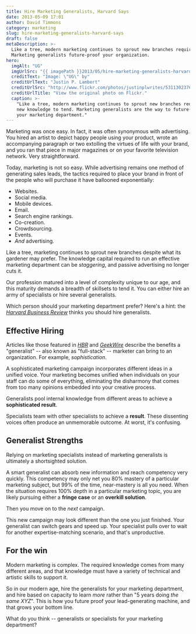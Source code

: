 ```yaml
---
title: Hire Marketing Generalists, Harvard Says
date: 2013-05-09 17:01
author: David Timmons
category: marketing
slug: hire-marketing-generalists-harvard-says
draft: false
metaDescription: >-
  Like a tree, modern marketing continues to sprout new branches requiring new knowledge to tend.
  Marketing generalists future-proof your organization.
hero:
  imgAlt: "UG"
  imgUrlSrc: "{{ imagePath }}2013/05/hire-marketing-generalists-harvard-says0.jpg"
  creditText: "Image: \"UG\" by"
  creditUrlText: "Justin P. Lambert"
  creditUrlSrc: "http://www.flickr.com/photos/justinplwrites/5311302376/"
  creditUrlTitle: "View the original photo on Flickr."
  caption: >-
    "Like a tree, modern marketing continues to sprout new branches requiring
    new knowledge to tend. Marketing generalists are the way to future-proof
    your marketing department."
---
```


Marketing was once easy. In fact, it was often synonymous with
advertising. You hired an artist to depict happy people using your
product, wrote an accompanying paragraph or two extolling the virtues of
life with your brand, and you ran that piece in major magazines or on
your favorite television network. Very straightforward.

Today, marketing is not so easy. While advertising remains one method of
generating sales leads, the tactics required to place your brand in
front of the people who will purchase it have ballooned exponentially:

-   Websites.
-   Social media.
-   Mobile devices.
-   Email.
-   Search engine rankings.
-   Co-creation.
-   Crowdsourcing.
-   Events.
-   *And* advertising.

Like a tree, marketing continues to sprout new branches despite what its
gardener may prefer. The knowledge capital required to run an effective
marketing department can be *staggering*, and passive advertising no
longer cuts it.

Our profession matured into a level of complexity unique to our age, and
this maturity demands a breadth of skillsets to tend it. You can either
hire an army of specialists or hire several generalists.

Which person should your marketing department prefer? Here's a hint: the
*[Harvard Business Review][3]* thinks you should hire generalists.

## Effective Hiring

Articles like those featured in *[HBR][3]* and *[GeekWire][4]* describe
the benefits a "generalist" -- also known as "full-stack" -- marketer
can bring to an organization. For example, *sophistication*.

A sophisticated marketing campaign incorporates different ideas in a
unified voice. Your marketing becomes unified when individuals on your
staff can do some of everything, eliminating the disharmony that comes
from too many opinions embedded into your creative process.

Generalists pool internal knowledge from different areas to achieve a
**sophisticated result**.

Specialists team with other specialists to achieve a **result**. These
dissenting voices often produce an unmemorable outcome. At worst, it's
confusing.

## Generalist Strengths

Relying on marketing specialists instead of marketing generalists is
ultimately a shortsighted solution.

A smart generalist can absorb new information and reach competency very
quickly. This competency may only net you 80% mastery of a particular
marketing subject, but 99% of the time, near-mastery is all you need.
When the situation requires 100% depth in a particular marketing topic,
you are likely pursuing either a **fringe case** or an **overkill
solution**.

Then you move on to the *next* campaign.

This new campaign may look different than the one you just finished.
Your generalist can switch gears and speed up. Your specialist pulls
over to wait for another expertise-matching scenario, and that's
unproductive.

## For the win

Modern marketing is complex. The required knowledge comes from many
different areas, and that knowledge must have a variety of technical and
artistic skills to support it.

So in our modern age, hire the generalists for your marketing
department, and hire based on capacity to learn *more* rather than "5
years doing *the same XYZ*". This is how you future proof your
lead-generating machine, and that grows your bottom line.

What do you think -- generalists or specialists for your marketing
department?


[3]: http://blogs.hbr.org/cs/2012/06/all_hail_the_generalist.html "Click here to read 'All Hail the Generalist' at the Harvard Business Review website."

[4]: http://www.geekwire.com/2013/commentary-startup-marketing-minds-aka-fullstack-marketers/ "Click here to read about 'full-stack marketers' at GeekWire."
